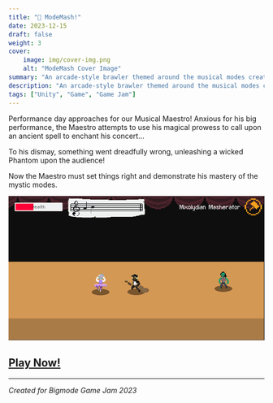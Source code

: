 ```yaml
---
title: "🎼 ModeMash!"
date: 2023-12-15
draft: false
weight: 3
cover:
    image: img/cover-img.png
    alt: "ModeMash Cover Image"
summary: "An arcade-style brawler themed around the musical modes created for the 2023 Mode Jam"
description: "An arcade-style brawler themed around the musical modes created for the 2023 Mode Jam"
tags: ["Unity", "Game", "Game Jam"]
---
```


Performance day approaches for our Musical Maestro! Anxious for his big performance, the Maestro attempts to use his magical prowess to call upon an ancient spell to enchant his concert...

To his dismay, something went dreadfully wrong, unleashing a wicked Phantom upon the audience!

Now the Maestro must set things right and demonstrate his mastery of the mystic modes.

![Gameplay Image](img/screenshot-01.png)

## [Play Now!](https://xangrab.github.io/ModeJam2023/)

---

_Created for Bigmode Game Jam 2023_
